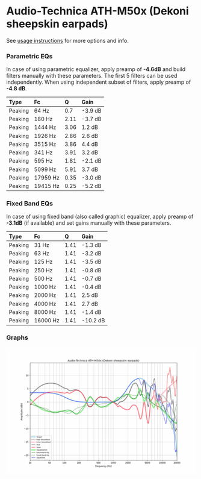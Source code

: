 # Audio-Technica ATH-M50x (Dekoni sheepskin earpads)
See [usage instructions](https://github.com/jaakkopasanen/AutoEq#usage) for more options and info.

### Parametric EQs
In case of using parametric equalizer, apply preamp of **-4.6dB** and build filters manually
with these parameters. The first 5 filters can be used independently.
When using independent subset of filters, apply preamp of **-4.8 dB**.

| Type    | Fc       |    Q | Gain    |
|:--------|:---------|:-----|:--------|
| Peaking | 64 Hz    | 0.7  | -3.9 dB |
| Peaking | 180 Hz   | 2.11 | -3.7 dB |
| Peaking | 1444 Hz  | 3.06 | 1.2 dB  |
| Peaking | 1926 Hz  | 2.86 | 2.6 dB  |
| Peaking | 3515 Hz  | 3.86 | 4.4 dB  |
| Peaking | 341 Hz   | 3.91 | 3.2 dB  |
| Peaking | 595 Hz   | 1.81 | -2.1 dB |
| Peaking | 5099 Hz  | 5.91 | 3.7 dB  |
| Peaking | 17959 Hz | 0.35 | -3.0 dB |
| Peaking | 19415 Hz | 0.25 | -5.2 dB |

### Fixed Band EQs
In case of using fixed band (also called graphic) equalizer, apply preamp of **-3.1dB**
(if available) and set gains manually with these parameters.

| Type    | Fc       |    Q | Gain     |
|:--------|:---------|:-----|:---------|
| Peaking | 31 Hz    | 1.41 | -1.3 dB  |
| Peaking | 63 Hz    | 1.41 | -3.2 dB  |
| Peaking | 125 Hz   | 1.41 | -3.5 dB  |
| Peaking | 250 Hz   | 1.41 | -0.8 dB  |
| Peaking | 500 Hz   | 1.41 | -0.7 dB  |
| Peaking | 1000 Hz  | 1.41 | -0.4 dB  |
| Peaking | 2000 Hz  | 1.41 | 2.5 dB   |
| Peaking | 4000 Hz  | 1.41 | 2.7 dB   |
| Peaking | 8000 Hz  | 1.41 | -1.4 dB  |
| Peaking | 16000 Hz | 1.41 | -10.2 dB |

### Graphs
![](./Audio-Technica%20ATH-M50x%20(Dekoni%20sheepskin%20earpads).png)